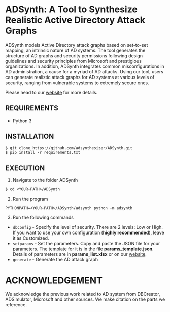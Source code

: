 # ADSynth: A Tool to Synthesize Realistic Active Directory Attack Graphs
ADSynth models Active Directory attack graphs based on set-to-set mapping, an intrinsic nature of AD systems. The tool generates the structure of AD graphs and security permissions following
design guidelines and security principles from Microsoft and prestigious organizations. In addition, ADSynth integrates common misconfigurations in AD administration, a cause for a myriad of AD attacks. Using our tool, users can generate realistic attack graphs for AD systems at various levels of security, ranging from vulnerable systems to extremely secure ones.

Please head to our <a href="https://adsynthesizer.github.io/">website</a> for more details.

## REQUIREMENTS
* Python 3

## INSTALLATION
```
$ git clone https://github.com/adsynthesizer/ADSynth.git
$ pip install -r requirements.txt
```

## EXECUTION
1. Navigate to the folder ADSynth
```
$ cd <YOUR-PATH>/ADSynth
```
2. Run the program
```
PYTHONPATH=<YOUR-PATH>/ADSynth/adsynth python -m adsynth
```
3. Run the following commands
* ```dbconfig``` - Specify the level of security. There are 2 levels: Low or High. If you want to use your own configuration (**highly recommended**), leave it as Customized.
* ```setparams``` - Set the parameters. Copy and paste the JSON file for your parameters. The template for it is in the file **params_template.json**. Details of parameters are in **params_list.xlsx** or on our <a href="https://adsynthesizer.github.io/">website</a>.
* ```generate``` - Generate the AD attack graph
# ACKNOWLEDGEMENT
We acknowledge the previous work related to AD system from DBCreator, ADSimulator, Microsoft and other sources.
We make citation on the parts we reference.